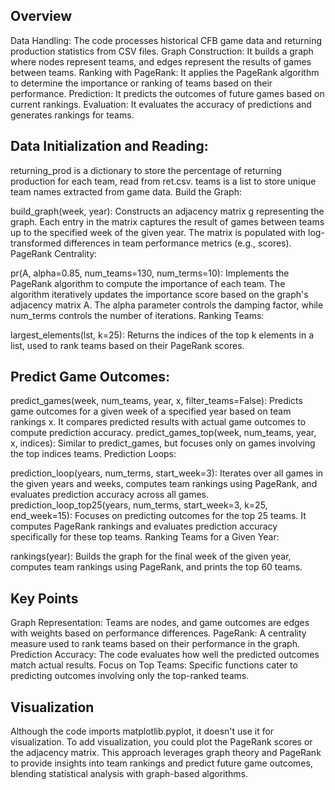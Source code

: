 ## **Overview**

Data Handling: The code processes historical CFB game data and returning production statistics from CSV files.
Graph Construction: It builds a graph where nodes represent teams, and edges represent the results of games between teams.
Ranking with PageRank: It applies the PageRank algorithm to determine the importance or ranking of teams based on their performance.
Prediction: It predicts the outcomes of future games based on current rankings.
Evaluation: It evaluates the accuracy of predictions and generates rankings for teams.


## **Data Initialization and Reading:**

returning_prod is a dictionary to store the percentage of returning production for each team, read from ret.csv.
teams is a list to store unique team names extracted from game data.
Build the Graph:

build_graph(week, year): Constructs an adjacency matrix g representing the graph. Each entry in the matrix captures the result of games between teams up to the specified week of the given year. The matrix is populated with log-transformed differences in team performance metrics (e.g., scores).
PageRank Centrality:

pr(A, alpha=0.85, num_teams=130, num_terms=10): Implements the PageRank algorithm to compute the importance of each team. The algorithm iteratively updates the importance score based on the graph's adjacency matrix A. The alpha parameter controls the damping factor, while num_terms controls the number of iterations.
Ranking Teams:

largest_elements(lst, k=25): Returns the indices of the top k elements in a list, used to rank teams based on their PageRank scores.

## **Predict Game Outcomes:**

predict_games(week, num_teams, year, x, filter_teams=False): Predicts game outcomes for a given week of a specified year based on team rankings x. It compares predicted results with actual game outcomes to compute prediction accuracy.
predict_games_top(week, num_teams, year, x, indices): Similar to predict_games, but focuses only on games involving the top indices teams.
Prediction Loops:

prediction_loop(years, num_terms, start_week=3): Iterates over all games in the given years and weeks, computes team rankings using PageRank, and evaluates prediction accuracy across all games.
prediction_loop_top25(years, num_terms, start_week=3, k=25, end_week=15): Focuses on predicting outcomes for the top 25 teams. It computes PageRank rankings and evaluates prediction accuracy specifically for these top teams.
Ranking Teams for a Given Year:

rankings(year): Builds the graph for the final week of the given year, computes team rankings using PageRank, and prints the top 60 teams.

## **Key Points**

Graph Representation: Teams are nodes, and game outcomes are edges with weights based on performance differences.
PageRank: A centrality measure used to rank teams based on their performance in the graph.
Prediction Accuracy: The code evaluates how well the predicted outcomes match actual results.
Focus on Top Teams: Specific functions cater to predicting outcomes involving only the top-ranked teams.

## **Visualization**
Although the code imports matplotlib.pyplot, it doesn't use it for visualization. To add visualization, you could plot the PageRank scores or the adjacency matrix.
This approach leverages graph theory and PageRank to provide insights into team rankings and predict future game outcomes, blending statistical analysis with graph-based algorithms.




